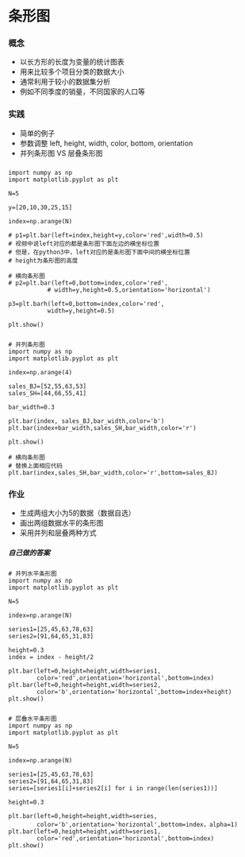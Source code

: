 # 条形图

### 概念
- 以长方形的长度为变量的统计图表
- 用来比较多个项目分类的数据大小
- 通常利用于较小的数据集分析
- 例如不同季度的销量，不同国家的人口等

### 实践
- 简单的例子 
- 参数调整 left, height, width, color, bottom, orientation
- 并列条形图 VS 层叠条形图

###
	import numpy as np
	import matplotlib.pyplot as plt
	
	N=5
	
	y=[20,10,30,25,15]
	
	index=np.arange(N)
	
	# p1=plt.bar(left=index,height=y,color='red',width=0.5)
	# 视频中说left对应的都是条形图下面左边的横坐标位置
	# 但是，在python3中，left对应的是条形图下面中间的横坐标位置
	# height为条形图的高度
	
	# 横向条形图
	# p2=plt.bar(left=0,bottom=index,color='red',
	           # width=y,height=0.5,orientation='horizontal')
	
	p3=plt.barh(left=0,bottom=index,color='red',
	           width=y,height=0.5)
	
	plt.show()

###
	# 并列条形图
	import numpy as np
	import matplotlib.pyplot as plt
	
	index=np.arange(4)
	
	sales_BJ=[52,55,63,53]
	sales_SH=[44,66,55,41]
	
	bar_width=0.3
	
	plt.bar(index, sales_BJ,bar_width,color='b')
	plt.bar(index+bar_width,sales_SH,bar_width,color='r')
	
	plt.show()

	# 横向条形图
	# 替换上面相应代码
	plt.bar(index,sales_SH,bar_width,color='r',bottom=sales_BJ)

### 作业
- 生成两组大小为5的数据（数据自选）
- 画出两组数据水平的条形图
- 采用并列和层叠两种方式

##### 自己做的答案
	# 并列水平条形图
	import numpy as np
	import matplotlib.pyplot as plt
	
	N=5
	
	index=np.arange(N)
	
	series1=[25,45,63,78,63]
	series2=[91,64,65,31,83]
	
	height=0.3
	index = index - height/2
	
	plt.bar(left=0,height=height,width=series1,
	        color='red',orientation='horizontal',bottom=index)
	plt.bar(left=0,height=height,width=series2,
	        color='b',orientation='horizontal',bottom=index+height)
	plt.show()

###
	# 层叠水平条形图
	import numpy as np
	import matplotlib.pyplot as plt
	
	N=5
	
	index=np.arange(N)
	
	series1=[25,45,63,78,63]
	series2=[91,64,65,31,83]
	series=[series1[i]+series2[i] for i in range(len(series1))]
	
	height=0.3
	
	plt.bar(left=0,height=height,width=series,
	        color='b',orientation='horizontal',bottom=index，alpha=1)
	plt.bar(left=0,height=height,width=series1,
	        color='red',orientation='horizontal',bottom=index)
	plt.show()
